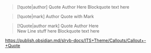 > [!quote|author] Quote Author Here
> Blockquote text here

> [!quote|mark] Author
> Quote with Mark

> [!Quote|author mark] Quote Author Here <br>New Line stuff here
> Blockquote text here

https://publish.obsidian.md/slrvb-docs/ITS+Theme/Callouts/Callout+-+Quote